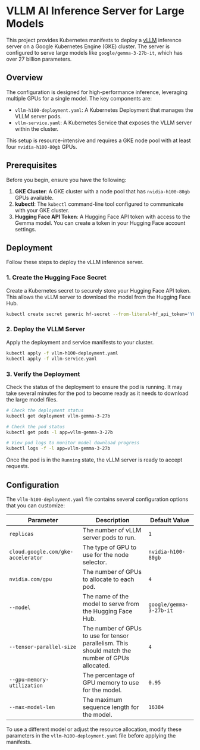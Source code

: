 # VLLM AI Inference Server for Large Models

This project provides Kubernetes manifests to deploy a [vLLM](https://github.com/vllm-project/vllm) inference server on a Google Kubernetes Engine (GKE) cluster. The server is configured to serve large models like `google/gemma-3-27b-it`, which has over 27 billion parameters.

## Overview

The configuration is designed for high-performance inference, leveraging multiple GPUs for a single model. The key components are:

*   `vllm-h100-deployment.yaml`: A Kubernetes Deployment that manages the VLLM server pods.
*   `vllm-service.yaml`: A Kubernetes Service that exposes the VLLM server within the cluster.

This setup is resource-intensive and requires a GKE node pool with at least four `nvidia-h100-80gb` GPUs.

## Prerequisites

Before you begin, ensure you have the following:

1.  **GKE Cluster**: A GKE cluster with a node pool that has `nvidia-h100-80gb` GPUs available.
2.  **kubectl**: The `kubectl` command-line tool configured to communicate with your GKE cluster.
3.  **Hugging Face API Token**: A Hugging Face API token with access to the Gemma model. You can create a token in your Hugging Face account settings.

## Deployment

Follow these steps to deploy the vLLM inference server.

### 1. Create the Hugging Face Secret

Create a Kubernetes secret to securely store your Hugging Face API token. This allows the vLLM server to download the model from the Hugging Face Hub.

```bash
kubectl create secret generic hf-secret --from-literal=hf_api_token='YOUR_HUGGING_FACE_TOKEN'
```

### 2. Deploy the VLLM Server

Apply the deployment and service manifests to your cluster.

```bash
kubectl apply -f vllm-h100-deployment.yaml
kubectl apply -f vllm-service.yaml
```

### 3. Verify the Deployment

Check the status of the deployment to ensure the pod is running. It may take several minutes for the pod to become ready as it needs to download the large model files.

```bash
# Check the deployment status
kubectl get deployment vllm-gemma-3-27b

# Check the pod status
kubectl get pods -l app=vllm-gemma-3-27b

# View pod logs to monitor model download progress
kubectl logs -f -l app=vllm-gemma-3-27b
```

Once the pod is in the `Running` state, the vLLM server is ready to accept requests.

## Configuration

The `vllm-h100-deployment.yaml` file contains several configuration options that you can customize:

| Parameter | Description | Default Value |
|---|---|---|
| `replicas` | The number of vLLM server pods to run. | `1` |
| `cloud.google.com/gke-accelerator` | The type of GPU to use for the node selector. | `nvidia-h100-80gb` |
| `nvidia.com/gpu` | The number of GPUs to allocate to each pod. | `4` |
| `--model` | The name of the model to serve from the Hugging Face Hub. | `google/gemma-3-27b-it` |
| `--tensor-parallel-size` | The number of GPUs to use for tensor parallelism. This should match the number of GPUs allocated. | `4` |
| `--gpu-memory-utilization` | The percentage of GPU memory to use for the model. | `0.95` |
| `--max-model-len` | The maximum sequence length for the model. | `16384` |

To use a different model or adjust the resource allocation, modify these parameters in the `vllm-h100-deployment.yaml` file before applying the manifests.
